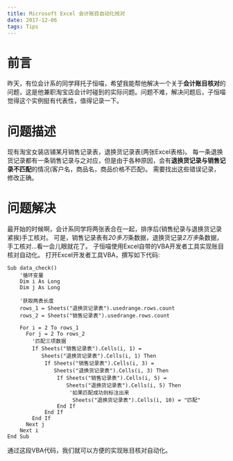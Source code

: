 ```yaml
---
title: Microsoft Excel 会计账目自动化核对
date: 2017-12-06
tags: Tips
---
```


# 前言

昨天，有位会计系的同学拜托子恒喵，希望我能帮他解决一个关于**会计账目核对**的问题，这是他兼职淘宝店会计时碰到的实际问题。问题不难，解决问题后，子恒喵觉得这个实例挺有代表性，值得记录一下。

# 问题描述

现有淘宝女装店铺某月销售记录表，退换货记录表(两张Excel表格)。
每一条退换货记录都有一条销售记录与之对应，但是由于各种原因，会有**退换货记录与销售记录不匹配**的情况(客户名，商品名，商品价格不匹配)。
需要找出这些错误记录，修改正确。

# 问题解决

最开始的时候啊，会计系同学将两张表合在一起，排序后(销售纪录与退换货记录紧挨)手工核对。
可是，销售记录表有*20多万*条数据，退换货记录*2万多*条数据，手工核对...看一会儿眼就花了。
子恒喵使用Excel自带的VBA开发者工具实现账目核对自动化。
打开Excel开发者工具VBA，撰写如下代码:
```
Sub data_check()
    '循环变量
    Dim i As Long
    Dim j As Long

    '获取两表长度
    rows_1 = Sheets("退换货记录表").usedrange.rows.count
    rows_2 = Sheets("销售记录表").usedrange.rows.count

    For i = 2 To rows_1
      For j = 2 To rows_2
        '匹配三项数据
        If Sheets("销售记录表").Cells(i, 1) =
           Sheets("退换货记录表").Cells(i, 1) Then
            If Sheets("销售记录表").Cells(i, 3) =
               Sheets("退换货记录表").Cells(i, 3) Then
                If Sheets("销售记录表").Cells(i, 5) =
                   Sheets("退换货记录表").Cells(i, 5) Then
                    '如果匹配成功则标注出来
                     Sheets("退换货记录表").Cells(i, 10) = "匹配"
                End If
            End If
        End If
      Next j
    Next i
End Sub
```
通过这段VBA代码，我们就可以方便的实现账目核对自动化。
